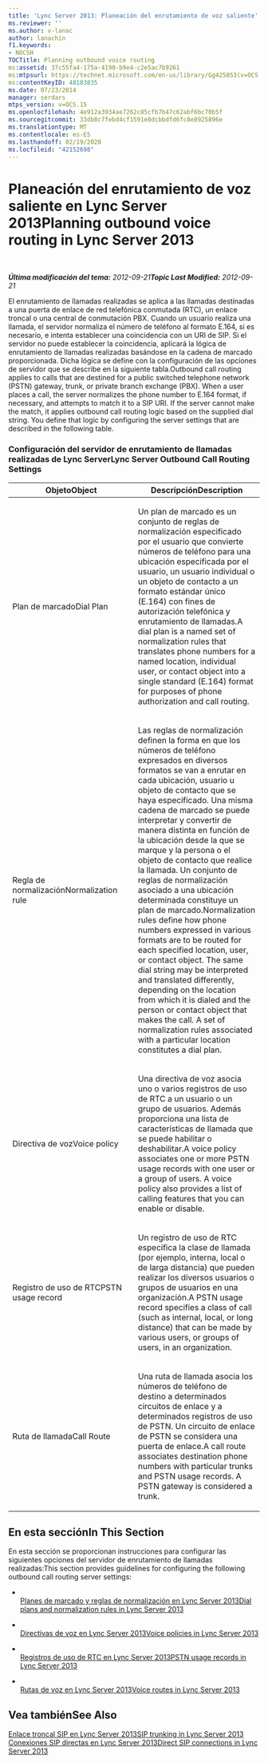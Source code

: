 ```yaml
---
title: 'Lync Server 2013: Planeación del enrutamiento de voz saliente'
ms.reviewer: ''
ms.author: v-lanac
author: lanachin
f1.keywords:
- NOCSH
TOCTitle: Planning outbound voice routing
ms:assetid: 37c55fa4-175a-4190-b9e4-c2e5ac7b9261
ms:mtpsurl: https://technet.microsoft.com/en-us/library/Gg425853(v=OCS.15)
ms:contentKeyID: 48183835
ms.date: 07/23/2014
manager: serdars
mtps_version: v=OCS.15
ms.openlocfilehash: 4e912a3934ae7262c85cfb7b47c62abf6bc70b5f
ms.sourcegitcommit: 33db8c7febd4cf1591e8dcbbdfd6fc8e8925896e
ms.translationtype: MT
ms.contentlocale: es-ES
ms.lasthandoff: 02/19/2020
ms.locfileid: "42152698"
---
```

<div data-xmlns="http://www.w3.org/1999/xhtml">

<div class="topic" data-xmlns="http://www.w3.org/1999/xhtml" data-msxsl="urn:schemas-microsoft-com:xslt" data-cs="http://msdn.microsoft.com/">

<div data-asp="https://msdn2.microsoft.com/asp">

# <a name="planning-outbound-voice-routing-in-lync-server-2013"></a><span data-ttu-id="26f91-102">Planeación del enrutamiento de voz saliente en Lync Server 2013</span><span class="sxs-lookup"><span data-stu-id="26f91-102">Planning outbound voice routing in Lync Server 2013</span></span>

</div>

<div id="mainSection">

<div id="mainBody">

<span> </span>

<span data-ttu-id="26f91-103">_**Última modificación del tema:** 2012-09-21_</span><span class="sxs-lookup"><span data-stu-id="26f91-103">_**Topic Last Modified:** 2012-09-21_</span></span>

<span data-ttu-id="26f91-p101">El enrutamiento de llamadas realizadas se aplica a las llamadas destinadas a una puerta de enlace de red telefónica conmutada (RTC), un enlace troncal o una central de conmutación PBX. Cuando un usuario realiza una llamada, el servidor normaliza el número de teléfono al formato E.164, si es necesario, e intenta establecer una coincidencia con un URI de SIP. Si el servidor no puede establecer la coincidencia, aplicará la lógica de enrutamiento de llamadas realizadas basándose en la cadena de marcado proporcionada. Dicha lógica se define con la configuración de las opciones de servidor que se describe en la siguiente tabla.</span><span class="sxs-lookup"><span data-stu-id="26f91-p101">Outbound call routing applies to calls that are destined for a public switched telephone network (PSTN) gateway, trunk, or private branch exchange (PBX). When a user places a call, the server normalizes the phone number to E.164 format, if necessary, and attempts to match it to a SIP URI. If the server cannot make the match, it applies outbound call routing logic based on the supplied dial string. You define that logic by configuring the server settings that are described in the following table.</span></span>

### <a name="lync-server-outbound-call-routing-settings"></a><span data-ttu-id="26f91-108">Configuración del servidor de enrutamiento de llamadas realizadas de Lync Server</span><span class="sxs-lookup"><span data-stu-id="26f91-108">Lync Server Outbound Call Routing Settings</span></span>

<table>
<colgroup>
<col style="width: 50%" />
<col style="width: 50%" />
</colgroup>
<thead>
<tr class="header">
<th><span data-ttu-id="26f91-109">Objeto</span><span class="sxs-lookup"><span data-stu-id="26f91-109">Object</span></span></th>
<th><span data-ttu-id="26f91-110">Descripción</span><span class="sxs-lookup"><span data-stu-id="26f91-110">Description</span></span></th>
</tr>
</thead>
<tbody>
<tr class="odd">
<td><p><span data-ttu-id="26f91-111">Plan de marcado</span><span class="sxs-lookup"><span data-stu-id="26f91-111">Dial Plan</span></span></p></td>
<td><p><span data-ttu-id="26f91-112">Un plan de marcado es un conjunto de reglas de normalización especificado por el usuario que convierte números de teléfono para una ubicación especificada por el usuario, un usuario individual o un objeto de contacto a un formato estándar único (E.164) con fines de autorización telefónica y enrutamiento de llamadas.</span><span class="sxs-lookup"><span data-stu-id="26f91-112">A dial plan is a named set of normalization rules that translates phone numbers for a named location, individual user, or contact object into a single standard (E.164) format for purposes of phone authorization and call routing.</span></span></p></td>
</tr>
<tr class="even">
<td><p><span data-ttu-id="26f91-113">Regla de normalización</span><span class="sxs-lookup"><span data-stu-id="26f91-113">Normalization rule</span></span></p></td>
<td><p><span data-ttu-id="26f91-p102">Las reglas de normalización definen la forma en que los números de teléfono expresados en diversos formatos se van a enrutar en cada ubicación, usuario u objeto de contacto que se haya especificado. Una misma cadena de marcado se puede interpretar y convertir de manera distinta en función de la ubicación desde la que se marque y la persona o el objeto de contacto que realice la llamada. Un conjunto de reglas de normalización asociado a una ubicación determinada constituye un plan de marcado.</span><span class="sxs-lookup"><span data-stu-id="26f91-p102">Normalization rules define how phone numbers expressed in various formats are to be routed for each specified location, user, or contact object. The same dial string may be interpreted and translated differently, depending on the location from which it is dialed and the person or contact object that makes the call. A set of normalization rules associated with a particular location constitutes a dial plan.</span></span></p></td>
</tr>
<tr class="odd">
<td><p><span data-ttu-id="26f91-117">Directiva de voz</span><span class="sxs-lookup"><span data-stu-id="26f91-117">Voice policy</span></span></p></td>
<td><p><span data-ttu-id="26f91-p103">Una directiva de voz asocia uno o varios registros de uso de RTC a un usuario o un grupo de usuarios. Además proporciona una lista de características de llamada que se puede habilitar o deshabilitar.</span><span class="sxs-lookup"><span data-stu-id="26f91-p103">A voice policy associates one or more PSTN usage records with one user or a group of users. A voice policy also provides a list of calling features that you can enable or disable.</span></span></p></td>
</tr>
<tr class="even">
<td><p><span data-ttu-id="26f91-120">Registro de uso de RTC</span><span class="sxs-lookup"><span data-stu-id="26f91-120">PSTN usage record</span></span></p></td>
<td><p><span data-ttu-id="26f91-121">Un registro de uso de RTC especifica la clase de llamada (por ejemplo, interna, local o de larga distancia) que pueden realizar los diversos usuarios o grupos de usuarios en una organización.</span><span class="sxs-lookup"><span data-stu-id="26f91-121">A PSTN usage record specifies a class of call (such as internal, local, or long distance) that can be made by various users, or groups of users, in an organization.</span></span></p></td>
</tr>
<tr class="odd">
<td><p><span data-ttu-id="26f91-122">Ruta de llamada</span><span class="sxs-lookup"><span data-stu-id="26f91-122">Call Route</span></span></p></td>
<td><p><span data-ttu-id="26f91-p104">Una ruta de llamada asocia los números de teléfono de destino a determinados circuitos de enlace y a determinados registros de uso de PSTN. Un circuito de enlace de PSTN se considera una puerta de enlace.</span><span class="sxs-lookup"><span data-stu-id="26f91-p104">A call route associates destination phone numbers with particular trunks and PSTN usage records. A PSTN gateway is considered a trunk.</span></span></p></td>
</tr>
</tbody>
</table>


<div>

## <a name="in-this-section"></a><span data-ttu-id="26f91-125">En esta sección</span><span class="sxs-lookup"><span data-stu-id="26f91-125">In This Section</span></span>

<span data-ttu-id="26f91-126">En esta sección se proporcionan instrucciones para configurar las siguientes opciones del servidor de enrutamiento de llamadas realizadas:</span><span class="sxs-lookup"><span data-stu-id="26f91-126">This section provides guidelines for configuring the following outbound call routing server settings:</span></span>

  - <span></span>  
    [<span data-ttu-id="26f91-127">Planes de marcado y reglas de normalización en Lync Server 2013</span><span class="sxs-lookup"><span data-stu-id="26f91-127">Dial plans and normalization rules in Lync Server 2013</span></span>](lync-server-2013-dial-plans-and-normalization-rules.md)

  - <span></span>  
    [<span data-ttu-id="26f91-128">Directivas de voz en Lync Server 2013</span><span class="sxs-lookup"><span data-stu-id="26f91-128">Voice policies in Lync Server 2013</span></span>](lync-server-2013-voice-policies.md)

  - <span></span>  
    [<span data-ttu-id="26f91-129">Registros de uso de RTC en Lync Server 2013</span><span class="sxs-lookup"><span data-stu-id="26f91-129">PSTN usage records in Lync Server 2013</span></span>](lync-server-2013-pstn-usage-records.md)

  - <span></span>  
    [<span data-ttu-id="26f91-130">Rutas de voz en Lync Server 2013</span><span class="sxs-lookup"><span data-stu-id="26f91-130">Voice routes in Lync Server 2013</span></span>](lync-server-2013-voice-routes.md)

</div>

<div>

## <a name="see-also"></a><span data-ttu-id="26f91-131">Vea también</span><span class="sxs-lookup"><span data-stu-id="26f91-131">See Also</span></span>


[<span data-ttu-id="26f91-132">Enlace troncal SIP en Lync Server 2013</span><span class="sxs-lookup"><span data-stu-id="26f91-132">SIP trunking in Lync Server 2013</span></span>](lync-server-2013-sip-trunking.md)  
[<span data-ttu-id="26f91-133">Conexiones SIP directas en Lync Server 2013</span><span class="sxs-lookup"><span data-stu-id="26f91-133">Direct SIP connections in Lync Server 2013</span></span>](lync-server-2013-direct-sip-connections.md)  
  

</div>

</div>

<span> </span>

</div>

</div>

</div>

